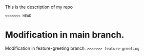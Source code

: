 This is the description of my repo

`<<<<<<< HEAD`

 Modification in main branch.
=======
 Modification in feature-greeting branch.
`>>>>>>> feature-greeting`

